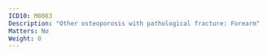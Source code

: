 ```yaml
---
ICD10: M8083
Description: "Other osteoporosis with pathological fracture: Forearm"
Matters: No
Weight: 0
---
```

